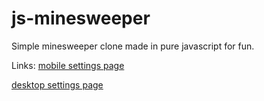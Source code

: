 # js-minesweeper
Simple minesweeper clone made in pure javascript for fun.

Links: 
[mobile settings page](../js-minesweeper/src/index.html?t=1)

[desktop settings page](../js-minesweeper/src/index.html?t=2)
